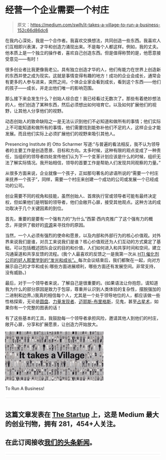 # 经营一个企业需要一个村庄

> 原文：<https://medium.com/swlh/it-takes-a-village-to-run-a-business-152c66d86dc6>

在我内心深处，我是一个合作者。我喜欢交换想法，共同创造一些东西。我喜欢人们互相即兴表演，才华和创造力涌现出来。不是每个人都这样。例如，我的丈夫。他本质上是一个独立的操作者，喜欢自己创造东西。但是值得称赞的是，他愿意接受意见——有时！

很多创业者比我更像我老公。具有独立创造才华的人，他们有能力在世界上创造新的东西并使之成为现实。这就是事情变得有趣的地方！成功的企业会成长，通常会有更多的人参与进来，突然之间，个体企业家会看到成长，看到这个东西——他们的孩子——成长，并走出他们唯一的影响范围。

那么接下来会发生什么？创始人综合症！我已经看过无数次了。那些有着绝妙想法的人，他们创造了某种东西，然后必须想出如何培育它。以及如何扩展他们的视野，让其他人分享他们的视野。

动态创始人的致命缺陷之一是无法认识到他们不必知道和做所有的事情；他们实际上不可能知道和做所有的事情，他们需要找到能弥补他们不足的人，这样企业才能发展。而且他们实际上必须扩展他们的视野来吸引其他人。

Presencing Institute 的 Otto Scharmer 写道:“与普遍的看法相反，我不认为领导者的主要工作是创造愿景、目标和方向。太多时候，这种有限的观点变成了一种责任，当组织的领导者四处宣传他们认为下一个变革计划应该是什么的时候，组织无法了解实际情况。我开始相信，领导的首要工作是帮助人们发现共同观察的力量。”

从很多方面来说，企业就像一个孩子，正如那句著名的谚语所说的“需要一个村庄来抚养一个孩子”，同样，需要一个村庄来创建一个成功的公司或发展一个已经成功的公司。

创业需要不同的视角和技能，虽然创始人、首席执行官或领导者可能有最终决定权，但如果他们是明智的领导者，他们会敞开心扉，接受其他观点。这种方法的成功取决于几个关键因素的到位。

首先，重要的是要有一个强有力的“为什么”西蒙·西内克推广了这个强有力的概念，并提供了极好的[资源](https://startwithwhy.com/)来寻找你的原因。

当然，一个人必须有强烈的使命和愿景，以及内部和外部行为的核心价值观。对外界来说我们是谁，对员工来说我们是谁？核心价值观还为人们互动的方式奠定了基础，可以包括概述团队会议的目的和价值，人们如何进入和共享时间和空间，建立沟通渠道和共享反馈的流程。(我个人最喜欢的反馈之一是我第一次从 [HTI 催化剂公司的好人那里学到的“发光和成长”。](http://www.hticatalysts.net/)每次会议结束后，我们都聚在一起，向对方展示自己的才华和成长:哪些方面进展顺利，哪些方面还有发展空间。非常支持，没有威胁。)

最后，对于一个领导者来说，了解自己是很重要的。(如果语法让你抱怨，请知道我为什么的部分原因是致力于包容，尊重并认识到人类体验的复杂性，摆脱强加的二进制和边界。)我真的相信每个人，尤其是一个处于领导地位的人，都应该做一些性格探索，无论是[圆盘](https://discprofile.com/)、[力量发现者](https://www.gallupstrengthscenter.com/home/en-us/strengthsfinder)、[迈耶斯-布里格斯](http://www.myersbriggs.org/my-mbti-personality-type/mbti-basics/home.htm?bhcp=1)，见鬼，甚至[占星术](https://cafeastrology.com/)，如果你有一个完整的图表的话！

有了这些基本的工具，我鼓励每一个领导者承担风险，邀请其他人到他们的村庄，敞开心扉，分享和扩展愿景，让创造力开始放大。

![](img/9cdfca7a38e088b5f925ab331e205101.png)

To Run A Business!

![](img/731acf26f5d44fdc58d99a6388fe935d.png)

## 这篇文章发表在 [The Startup](https://medium.com/swlh) 上，这是 Medium 最大的创业刊物，拥有 281，454+人关注。

## 在此订阅接收[我们的头条新闻](http://growthsupply.com/the-startup-newsletter/)。

![](img/731acf26f5d44fdc58d99a6388fe935d.png)